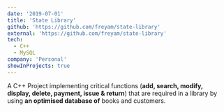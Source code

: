 ```yaml
---
date: '2019-07-01'
title: 'State Library'
github: 'https://github.com/freyam/state-library'
external: 'https://github.com/freyam/state-library'
tech:
  - C++
  - MySQL
company: 'Personal'
showInProjects: true
---
```


A C++ Project implementing critical functions (**add, search, modify, display, delete, payment, issue & return**) that are required in a library by using **an optimised database of** books and customers.

